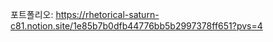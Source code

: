 <!-- [![Solved.ac Profile](http://mazassumnida.wtf/api/v2/generate_badge?boj=skwo27)](https://solved.ac/skwo27/) -->


포트폴리오: https://rhetorical-saturn-c81.notion.site/1e85b7b0dfb44776bb5b2997378ff651?pvs=4
